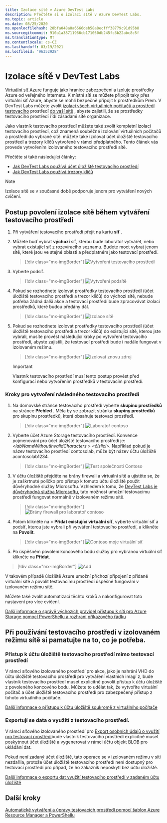 ```yaml
---
title: Izolace sítě v Azure DevTest Labs
description: Přečtěte si o izolaci sítě v Azure DevTest Labs.
ms.topic: article
ms.date: 08/25/2020
ms.openlocfilehash: 28bfa048a8a6666deb58a8ecfff38779c91d95b8
ms.sourcegitcommit: 910a1a38711966cb171050db245fc3b22abc8c5f
ms.translationtype: MT
ms.contentlocale: cs-CZ
ms.lasthandoff: 03/19/2021
ms.locfileid: "96352928"
---
```

# <a name="network-isolation-in-devtest-labs"></a>Izolace sítě v DevTest Labs

[Virtuální síť Azure](../virtual-network/virtual-networks-overview.md) funguje jako hranice zabezpečení a izoluje prostředky Azure od veřejného Internetu. K místní síti se můžete připojit taky přes virtuální síť Azure, abyste se mohli bezpečně připojit k prostředkům Prem. V DevTest Labs můžete zvolit [izolaci všech virtuálních počítačů a prostředí testovacího](devtest-lab-configure-vnet.md) prostředí [do vaší sítě](connect-environment-lab-virtual-network.md) , abyste zajistili, že se prostředky testovacího prostředí řídí zásadami sítě organizace. 

Jako vlastník testovacího prostředí můžete také zvolit kompletní izolaci testovacího prostředí, což znamená souběžné izolování virtuálních počítačů a prostředí do vybrané sítě. můžete také izolovat účet úložiště testovacího prostředí a trezory klíčů vytvořené v rámci předplatného. Tento článek vás provede vytvořením izolovaného testovacího prostředí sítě. 

Přečtěte si také následující články:

- [Jak DevTest Labs používá účet úložiště testovacího prostředí](encrypt-storage.md)
- [Jak DevTest Labs používá trezory klíčů](devtest-lab-store-secrets-in-key-vault.md)
 
> [!NOTE]
> Izolace sítě se v současné době podporuje jenom pro vytváření nových cvičení.

## <a name="steps-to-enable-network-isolation-during-lab-creation"></a>Postup povolení izolace sítě během vytváření testovacího prostředí

1. Při vytváření testovacího prostředí přejít na kartu **síť** .
1. Můžete buď vybrat **výchozí** síť, kterou bude laboratoř vytvářet, nebo vybrat existující síť z rozevíracího seznamu. Budete moct vybrat jenom sítě, které jsou ve stejné oblasti a předplatném jako testovací prostředí. 

    > [!div class="mx-imgBorder"]
    > ![Vytvoření testovacího prostředí](./media/network-isolation/create-lab.png)
1. Vyberte podsíť.

    > [!div class="mx-imgBorder"]
    > ![Vytvoření podsítě](./media/network-isolation/create-lab-subnet.png)
1. Pokud se rozhodnete izolovat prostředky testovacího prostředí (účet úložiště testovacího prostředí a trezor klíčů) do výchozí sítě, nebude potřeba žádná další akce a testovací prostředí bude zpracovávat izolaci prostředků, které budou předány dál.
 
    > [!div class="mx-imgBorder"]
    > ![Izolace sítě](./media/network-isolation/isolate-lab-resources.png)
1. Pokud se rozhodnete izolovat prostředky testovacího prostředí (účet úložiště testovacího prostředí a trezor klíčů) do existující sítě, kterou jste vybrali, musíte provést následující kroky po vytvoření testovacího prostředí, abyste zajistili, že testovací prostředí bude i nadále fungovat v izolovaném režimu. 
 
    > [!div class="mx-imgBorder"]
    > ![Izolovat znovu zdroj](./media/network-isolation/isolate-my-vnet.png)

    > [!IMPORTANT]
    > Vlastník testovacího prostředí musí tento postup provést před konfigurací nebo vytvořením prostředků v testovacím prostředí.

### <a name="steps-to-follow-post-lab-creation"></a>Kroky pro vytvoření následného testovacího prostředí

1. Na domovské stránce testovacího prostředí vyberte **skupinu prostředků** na stránce **Přehled** . Měla by se zobrazit stránka **skupiny prostředků** pro skupinu prostředků, která obsahuje testovací prostředí. 
 
   > [!div class="mx-imgBorder"]
   > ![Laboratoř contoso](./media/network-isolation/contoso-lab.png)
1. Vyberte účet Azure Storage testovacího prostředí. Konvence pojmenování pro účet úložiště testovacího prostředí je:<*labNameWithoutInvalidCharacters* > *<číslici*>. Například pokud je název testovacího prostředí contosolab, může být název účtu úložiště acontosolab1234.
 
   > [!div class="mx-imgBorder"]
   > ![Test společnosti Contoso](./media/network-isolation/contoso-test.png)
1. V účtu úložiště přejděte na brány firewall a virtuální sítě a ujistěte se, že je zaškrtnuté políčko pro přístup k tomuto účtu úložiště použít důvěryhodné služby Microsoftu. Vzhledem k tomu, že [DevTest Labs je důvěryhodná služba Microsoftu](../storage/common/storage-network-security.md#trusted-microsoft-services), tato možnost umožní testovacímu prostředí fungovat normálně v izolovaném režimu sítě. 

   > [!div class="mx-imgBorder"]
   > ![Brány firewall pro laboratoř contoso](./media/network-isolation/contoso-lab-firewalls-vnets.png)
1. Potom klikněte na **+ Přidat existující virtuální síť**, vyberte virtuální síť a podsíť, kterou jste vybrali při vytváření testovacího prostředí, a klikněte na **Povolit**. 

   > [!div class="mx-imgBorder"]
   > ![Contoso moje virtuální síť](./media/network-isolation/contoso-lab-my-vnet.png)
5.  Po úspěšném povolení koncového bodu služby pro vybranou virtuální síť klikněte na **Přidat**. 

   > [!div class="mx-imgBorder"]
   > ![Add](./media/network-isolation/contoso-firewall-add.png)
 
V takovém případě úložiště Azure umožní příchozí připojení z přidané virtuální sítě a povolit testovacímu prostředí úspěšné fungování v izolovaném režimu sítě. 

Můžete také zvolit automatizaci těchto kroků a nakonfigurovat toto nastavení pro více cvičení. 

[Další informace o správě výchozích pravidel přístupu k síti pro Azure Storage pomocí PowerShellu a rozhraní příkazového řádku](../storage/common/storage-network-security.md?toc=%2fazure%2fvirtual-network%2ftoc.json#powershell)

## <a name="things-to-remember-while-using-a-lab-in-a-network-isolated-mode"></a>Při používání testovacího prostředí v izolovaném režimu sítě si pamatujte na to, co je potřeba.

### <a name="accessing-labs-storage-account-outside-the-lab"></a>Přístup k účtu úložiště testovacího prostředí mimo testovací prostředí 

V rámci síťového izolovaného prostředí pro akce, jako je nahrání VHD do účtu úložiště testovacího prostředí pro vytváření vlastních imagí z, bude vlastník testovacího prostředí muset explicitně povolit přístup k účtu úložiště z povoleného koncového bodu. Můžete to udělat tak, že vytvoříte virtuální počítač a účet úložiště testovacího prostředí pro zabezpečený přístup z tohoto virtuálního počítače. 

[Další informace o přístupu k účtu úložiště soukromě z virtuálního počítače](../private-link/tutorial-private-endpoint-storage-portal.md)

### <a name="exporting-usage-data-from-the-lab"></a>Exportují se data o využití z testovacího prostředí. 

V rámci síťového izolovaného prostředí pro [Export osobních údajů o využití pro testovací prostředí](personal-data-delete-export.md)bude vlastník testovacího prostředí explicitně muset poskytnout účet úložiště a vygenerovat v rámci účtu objekt BLOB pro ukládání dat. 

Pokud není zadaný účet úložiště, tato operace se v izolovaném režimu v síti nezdařila, protože účet úložiště testovacího prostředí není dostupný pro testovací prostředí pro případ, že ho zákazník neposkytl bez účtu úložiště. 

[Další informace o exportu dat využití testovacího prostředí v zadaném účtu úložiště](personal-data-delete-export.md#azure-powershell)

## <a name="next-steps"></a>Další kroky

[Automatické vytváření a úpravy testovacích prostředí pomocí šablon Azure Resource Manager a PowerShellu](devtest-lab-use-arm-and-powershell-for-lab-resources.md)